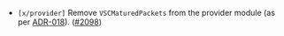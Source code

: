 - `[x/provider]` Remove `VSCMaturedPackets` from the provider module (as per
  [ADR-018](https://cosmos.github.io/interchain-security/adrs/adr-018-remove-vscmatured)).
  ([\#2098](https://github.com/Roc8Trppn/interchain-security/pull/2098))

